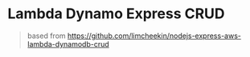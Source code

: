 # Lambda Dynamo Express CRUD

> based from https://github.com/limcheekin/nodejs-express-aws-lambda-dynamodb-crud
